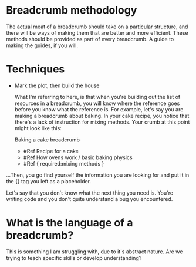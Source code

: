 # Breadcrumb methodology

The actual meat of a breadcrumb should take on a particular structure, and there will be ways of making them that are better and more efficient.  These methods should be provided as part of every breadcrumb.  A guide to making the guides, if you will.

# Techniques

 - Mark the plot, then build the house
 
   What I'm referring to here, is that when you're building out the list of resources in a breadcrumb, you will know where the reference goes before you know what the reference is.  For example, let's say you are making a breadcrumb about baking. In your cake recipe, you notice that there's a lack of instruction for mixing methods.  Your crumb at this point might look like this:
   
   Baking a cake breadcrumb
   
   - #Ref Recipe for a cake
   - #Ref How ovens work / basic baking physics
   - #Ref { required:mixing methods } 
   
 ...Then, you go find yourself the information you are looking for and put it in the {} tag you left as a placeholder.
 
 Let's say that you don't know what the next thing you need is.  You're writing code and you don't quite understand a bug you encountered.  
	 
	 
# What is the language of a breadcrumb?

This is something I am struggling with, due to it's abstract nature.  Are we trying to teach specific skills or develop understanding?
